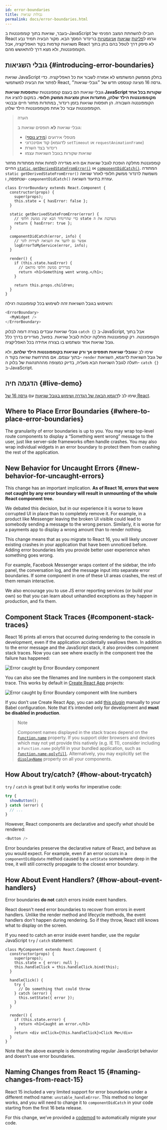 ```yaml
---
id: error-boundaries
title: גבולות שגיאות
permalink: docs/error-boundaries.html
---
```


בעבר, שגיאות בתוך קומפוננטות ב-JavaScript הובילו להשחתת המצב הפנימי של React וגרמו ל[פליטת](https://github.com/facebook/react/issues/4026) [שגיאות](https://github.com/facebook/react/issues/6895) [אניגמטיות](https://github.com/facebook/react/issues/8579) ברינדור המסך הבא. מקור הבעיה תמיד נבע משגיאות קודמות בקוד האפליקציה, אבל React לא סיפק דרך לטפל בהם בחן בתוך הקומפוננטות, ולא מצא דרך להתאושש מהם.

## גובלי השגיאות {#introducing-error-boundaries}

שגיאת JavaScript בחלק מממשק המשתמש לא אמורה לשבור את כל האפליקציה. כדי לפתור את הבעיה למשתמשי React, גרסה 16 מציגה קונספט חדש של ״גובלי שגיאות״.

גובלי שגיאות הם בעצם קומפוננטות ש**תופסות שגיאות JavaScript שקורות בכל אחד מקומפוננטות הילד שלהן, מתעדות אותן ומציגות ממשק חלופי.** במקום להציג את הקומפוננטה השבורה. הן תופסות שגיאות בזמן רינדור, במתודות מחזור חיים ובבנאי הקומפוננטות עבור כל אחת מקומפוננטות הילד שלהן.

> הערה
>
> גובלי שגיאות **לא** תופסים שגיאות ב:
>
> * מטפלי אירועים ([מידע נוסף](#how-about-event-handlers))
> * קוד אסינכרוני (לדוגמא `setTimeout` או `requestAnimationFrame`)
> * רינדור בצד השרת
> * שגיאות שקורות בגובל השגיאות עצמו

קומפוננטת מחלקה הופכת לגובל שגיאות אם היא מגדירה לפחות אחת ממתודות מחזור החיים [`static getDerivedStateFromError()`](/docs/react-component.html#static-getderivedstatefromerror) או [`componentDidCatch()`](/docs/react-component.html#componentdidcatch).
המתודה `static getDerivedStateFromError()` משמשת לרנדור ממשק חלופי לאחר שגיאה שנתפסה, ו- `componentDidCatch()` עוזרת בתיעוד השגיאה.

```js{7-10,12-15,18-21}
class ErrorBoundary extends React.Component {
  constructor(props) {
    super(props);
    this.state = { hasError: false };
  }

  static getDerivedStateFromError(error) {
    // כדי שהרינדור הבא יציג ממשק חלופי state מעדכנת את ה
    return { hasError: true };
  }

  componentDidCatch(error, info) {
    // אפשר גם לתעד את השגיאה לשירות לוגר
    logErrorToMyService(error, info);
  }

  render() {
    if (this.state.hasError) {
      // מגדירים ממשק חלופי מותאם
      return <h1>Something went wrong.</h1>;
    }

    return this.props.children; 
  }
}
```

השימוש בגובל השגיאות זהה לשימוש בכל קומפוננטה רגילה:

```js
<ErrorBoundary>
  <MyWidget />
</ErrorBoundary>
```

גובלי שגיאות עובדים בצורה דומה לבלוק `catch {}` ב-JavaScript, אבל בתוך הקומפוננטה.
רק קומפוננטות מחלקה יכולות לגבול שגיאות. בפועל, מגדירים בדרך כלל גובל שגיאות אחד ונשתמש בו בצורה אחידה בכל האפליקציה.

שימו לב ש**גובלי שגיאות תופסים אך ורק שגיאות בקומפוננטות הילד שלהם**, ולא בתוך עצמם. אם מתרחשת שגיאה בקוד ה- `render` של גובל השגיאות לדוגמא, השגיאות תעלה לגובל השגיאות הבא מעליה, בדיוק כמצופה מההתנהגות של בלוק ה- `catch {}` ב-JavaScript.

## הדגמה חיה {#live-demo}

שימו לב ל[דוגמא הבאה של הגדרה ושימוש בגובל שגיאות](https://codepen.io/gaearon/pen/wqvxGa?editors=0010) עם [גרסה 16 של React](/blog/2017/09/26/react-v16.0.html).


## Where to Place Error Boundaries {#where-to-place-error-boundaries}

The granularity of error boundaries is up to you. You may wrap top-level route components to display a “Something went wrong” message to the user, just like server-side frameworks often handle crashes. You may also wrap individual widgets in an error boundary to protect them from crashing the rest of the application.


## New Behavior for Uncaught Errors {#new-behavior-for-uncaught-errors}

This change has an important implication. **As of React 16, errors that were not caught by any error boundary will result in unmounting of the whole React component tree.**

We debated this decision, but in our experience it is worse to leave corrupted UI in place than to completely remove it. For example, in a product like Messenger leaving the broken UI visible could lead to somebody sending a message to the wrong person. Similarly, it is worse for a payments app to display a wrong amount than to render nothing.

This change means that as you migrate to React 16, you will likely uncover existing crashes in your application that have been unnoticed before. Adding error boundaries lets you provide better user experience when something goes wrong.

For example, Facebook Messenger wraps content of the sidebar, the info panel, the conversation log, and the message input into separate error boundaries. If some component in one of these UI areas crashes, the rest of them remain interactive.

We also encourage you to use JS error reporting services (or build your own) so that you can learn about unhandled exceptions as they happen in production, and fix them.


## Component Stack Traces {#component-stack-traces}

React 16 prints all errors that occurred during rendering to the console in development, even if the application accidentally swallows them. In addition to the error message and the JavaScript stack, it also provides component stack traces. Now you can see where exactly in the component tree the failure has happened:

<img src="../images/docs/error-boundaries-stack-trace.png" style="max-width:100%" alt="Error caught by Error Boundary component">

You can also see the filenames and line numbers in the component stack trace. This works by default in [Create React App](https://github.com/facebookincubator/create-react-app) projects:

<img src="../images/docs/error-boundaries-stack-trace-line-numbers.png" style="max-width:100%" alt="Error caught by Error Boundary component with line numbers">

If you don’t use Create React App, you can add [this plugin](https://www.npmjs.com/package/babel-plugin-transform-react-jsx-source) manually to your Babel configuration. Note that it’s intended only for development and **must be disabled in production**.

> Note
>
> Component names displayed in the stack traces depend on the [`Function.name`](https://developer.mozilla.org/en-US/docs/Web/JavaScript/Reference/Global_Objects/Function/name) property. If you support older browsers and devices which may not yet provide this natively (e.g. IE 11), consider including a `Function.name` polyfill in your bundled application, such as [`function.name-polyfill`](https://github.com/JamesMGreene/Function.name). Alternatively, you may explicitly set the [`displayName`](/docs/react-component.html#displayname) property on all your components.


## How About try/catch? {#how-about-trycatch}

`try` / `catch` is great but it only works for imperative code:

```js
try {
  showButton();
} catch (error) {
  // ...
}
```

However, React components are declarative and specify *what* should be rendered:

```js
<Button />
```

Error boundaries preserve the declarative nature of React, and behave as you would expect. For example, even if an error occurs in a `componentDidUpdate` method caused by a `setState` somewhere deep in the tree, it will still correctly propagate to the closest error boundary.

## How About Event Handlers? {#how-about-event-handlers}

Error boundaries **do not** catch errors inside event handlers.

React doesn't need error boundaries to recover from errors in event handlers. Unlike the render method and lifecycle methods, the event handlers don't happen during rendering. So if they throw, React still knows what to display on the screen.

If you need to catch an error inside event handler, use the regular JavaScript `try` / `catch` statement:

```js{9-13,17-20}
class MyComponent extends React.Component {
  constructor(props) {
    super(props);
    this.state = { error: null };
    this.handleClick = this.handleClick.bind(this);
  }

  handleClick() {
    try {
      // Do something that could throw
    } catch (error) {
      this.setState({ error });
    }
  }

  render() {
    if (this.state.error) {
      return <h1>Caught an error.</h1>
    }
    return <div onClick={this.handleClick}>Click Me</div>
  }
}
```

Note that the above example is demonstrating regular JavaScript behavior and doesn't use error boundaries.

## Naming Changes from React 15 {#naming-changes-from-react-15}

React 15 included a very limited support for error boundaries under a different method name: `unstable_handleError`. This method no longer works, and you will need to change it to `componentDidCatch` in your code starting from the first 16 beta release.

For this change, we’ve provided a [codemod](https://github.com/reactjs/react-codemod#error-boundaries) to automatically migrate your code.
